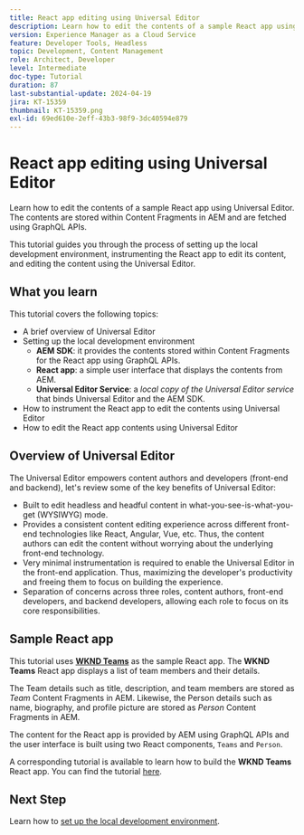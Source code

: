 ```yaml
---
title: React app editing using Universal Editor
description: Learn how to edit the contents of a sample React app using Universal Editor.
version: Experience Manager as a Cloud Service
feature: Developer Tools, Headless
topic: Development, Content Management
role: Architect, Developer
level: Intermediate
doc-type: Tutorial
duration: 87
last-substantial-update: 2024-04-19
jira: KT-15359
thumbnail: KT-15359.png
exl-id: 69ed610e-2eff-43b3-98f9-3dc40594e879
---
```

# React app editing using Universal Editor

Learn how to edit the contents of a sample React app using Universal Editor. The contents are stored within Content Fragments in AEM and are fetched using GraphQL APIs.

This tutorial guides you through the process of setting up the local development environment, instrumenting the React app to edit its content, and editing the content using the Universal Editor.

## What you learn

This tutorial covers the following topics:

- A brief overview of Universal Editor
- Setting up the local development environment
    - **AEM SDK**: it provides the contents stored within Content Fragments for the React app using GraphQL APIs.
    - **React app**: a simple user interface that displays the contents from AEM.
    - **Universal Editor Service**: a _local copy of the Universal Editor service_ that binds Universal Editor and the AEM SDK.
- How to instrument the React app to edit the contents using Universal Editor
- How to edit the React app contents using Universal Editor


## Overview of Universal Editor

The Universal Editor empowers content authors and developers (front-end and backend), let's review some of the key benefits of Universal Editor:

- Built to edit headless and headful content in what-you-see-is-what-you-get (WYSIWYG) mode.
- Provides a consistent content editing experience across different front-end technologies like React, Angular, Vue, etc. Thus, the content authors can edit the content without worrying about the underlying front-end technology.
- Very minimal instrumentation is required to enable the Universal Editor in the front-end application. Thus, maximizing the developer's productivity and freeing them to focus on building the experience.
- Separation of concerns across three roles, content authors, front-end developers, and backend developers, allowing each role to focus on its core responsibilities.


## Sample React app

This tutorial uses [**WKND Teams**](https://github.com/adobe/aem-guides-wknd-graphql/tree/main/basic-tutorial#react-app---basic-tutorial---teampersons) as the sample React app. The **WKND Teams** React app displays a list of team members and their details. 

The Team details such as title, description, and team members are stored as _Team_ Content Fragments in AEM. Likewise, the Person details such as name, biography, and profile picture are stored as _Person_ Content Fragments in AEM.

The content for the React app is provided by AEM using GraphQL APIs and the user interface is built using two React components, `Teams` and `Person`.

A corresponding tutorial is available to learn how to build the **WKND Teams** React app. You can find the tutorial [here](https://experienceleague.adobe.com/en/docs/experience-manager-learn/getting-started-with-aem-headless/graphql/multi-step/overview). 

## Next Step

Learn how to [set up the local development environment](./local-development-setup.md).
